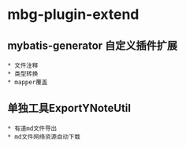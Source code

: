 # mbg-plugin-extend

## mybatis-generator 自定义插件扩展

	* 文件注释
	* 类型转换
	* mapper覆盖

## 单独工具ExportYNoteUtil

	* 有道md文件导出
	* md文件网络资源自动下载 